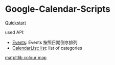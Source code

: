 # Google-Calendar-Scripts

[Quickstart](https://developers.google.com/calendar/quickstart/python)

used API:
* [Events](https://developers.google.com/calendar/v3/reference/events): Events 按照日期倒序排列 
* [CalendarList: list](https://developers.google.com/calendar/v3/reference/calendarList/list): list of categories

[matpltlib colour map](https://matplotlib.org/3.1.0/tutorials/colors/colormaps.html)

